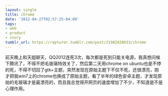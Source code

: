```yaml
---
layout: single
title: chrome
date: '2012-04-27T02:57:25-04:00'
tags:
- web
- product
- story
tumblr_url: https://rapturer.tumblr.com/post/21902428633/chrome
---
```

前天晚上和天姐聊天，QQ2012连死3次，每次都是死到只能关电源，我真想问候下腾讯了，不得不把毛玻璃特效关了，然后第二天用chrome on ubuntu也是不停的死，不得不切回了gtk+主题，突然发现在原始主题下不仅不死，还很漂亮，刚才把我win7上的chrome也换成了原始主题，看了半年的绿色安卓主题，才发现原始的毛玻璃才是最漂亮的，而且我总觉得开网页的速度增加了不少，不知道是不是心理作用。

